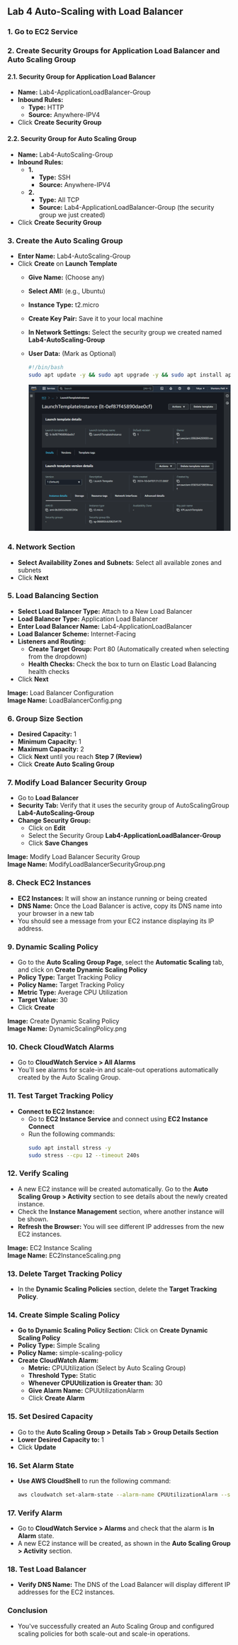 ## Lab 4 Auto-Scaling with Load Balancer

### 1. Go to EC2 Service

### 2. Create Security Groups for Application Load Balancer and Auto Scaling Group

#### 2.1. Security Group for Application Load Balancer
- **Name:** Lab4-ApplicationLoadBalancer-Group
- **Inbound Rules:**
  - **Type:** HTTP
  - **Source:** Anywhere-IPV4
- Click **Create Security Group**

#### 2.2. Security Group for Auto Scaling Group
- **Name:** Lab4-AutoScaling-Group
- **Inbound Rules:**
  - **1.** 
    - **Type:** SSH
    - **Source:** Anywhere-IPV4
  - **2.** 
    - **Type:** All TCP
    - **Source:** Lab4-ApplicationLoadBalancer-Group (the security group we just created)
- Click **Create Security Group**

### 3. Create the Auto Scaling Group
- **Enter Name:** Lab4-AutoScaling-Group
- Click **Create** on **Launch Template**
  - **Give Name:** (Choose any)
  - **Select AMI:** (e.g., Ubuntu)
  - **Instance Type:** t2.micro
  - **Create Key Pair:** Save it to your local machine
  - **In Network Settings:** Select the security group we created named **Lab4-AutoScaling-Group**
  - **User Data:** (Mark as Optional)
    ```bash
    #!/bin/bash
    sudo apt update -y && sudo apt upgrade -y && sudo apt install apache2 -y && sudo systemctl start apache2 && sudo systemctl enable apache2 && echo "<h1>This Message is from $(hostname -i)</h1>" > /var/www/html/index.html
    ```

    ![LaunchTemplateConfig](/docs/Lab%204%20Auto-Scaling%20with%20Load%20Balancer/img/LaunchTemplateConfig.png)

### 4. Network Section
- **Select Availability Zones and Subnets:** Select all available zones and subnets
- Click **Next**

### 5. Load Balancing Section
- **Select Load Balancer Type:** Attach to a New Load Balancer
- **Load Balancer Type:** Application Load Balancer
- **Enter Load Balancer Name:** Lab4-ApplicationLoadBalancer
- **Load Balancer Scheme:** Internet-Facing
- **Listeners and Routing:**
  - **Create Target Group:** Port 80 (Automatically created when selecting from the dropdown)
  - **Health Checks:** Check the box to turn on Elastic Load Balancing health checks
- Click **Next**

**Image:** Load Balancer Configuration  
**Image Name:** LoadBalancerConfig.png

### 6. Group Size Section
- **Desired Capacity:** 1
- **Minimum Capacity:** 1
- **Maximum Capacity:** 2
- Click **Next** until you reach **Step 7 (Review)**
- Click **Create Auto Scaling Group**

### 7. Modify Load Balancer Security Group
- Go to **Load Balancer**
- **Security Tab:** Verify that it uses the security group of AutoScalingGroup **Lab4-AutoScaling-Group**
- **Change Security Group:**
  - Click on **Edit**
  - Select the Security Group **Lab4-ApplicationLoadBalancer-Group**
  - Click **Save Changes**

**Image:** Modify Load Balancer Security Group  
**Image Name:** ModifyLoadBalancerSecurityGroup.png

### 8. Check EC2 Instances
- **EC2 Instances:** It will show an instance running or being created
- **DNS Name:** Once the Load Balancer is active, copy its DNS name into your browser in a new tab
- You should see a message from your EC2 instance displaying its IP address.

### 9. Dynamic Scaling Policy
- Go to the **Auto Scaling Group Page**, select the **Automatic Scaling** tab, and click on **Create Dynamic Scaling Policy**
- **Policy Type:** Target Tracking Policy
- **Policy Name:** Target Tracking Policy
- **Metric Type:** Average CPU Utilization
- **Target Value:** 30
- Click **Create**

**Image:** Create Dynamic Scaling Policy  
**Image Name:** DynamicScalingPolicy.png

### 10. Check CloudWatch Alarms
- Go to **CloudWatch Service > All Alarms**
- You'll see alarms for scale-in and scale-out operations automatically created by the Auto Scaling Group.

### 11. Test Target Tracking Policy
- **Connect to EC2 Instance:**
  - Go to **EC2 Instance Service** and connect using **EC2 Instance Connect**
  - Run the following commands:
    ```bash
    sudo apt install stress -y
    sudo stress --cpu 12 --timeout 240s
    ```

### 12. Verify Scaling
- A new EC2 instance will be created automatically. Go to the **Auto Scaling Group > Activity** section to see details about the newly created instance.
- Check the **Instance Management** section, where another instance will be shown.
- **Refresh the Browser:** You will see different IP addresses from the new EC2 instances.

**Image:** EC2 Instance Scaling  
**Image Name:** EC2InstanceScaling.png

### 13. Delete Target Tracking Policy
- In the **Dynamic Scaling Policies** section, delete the **Target Tracking Policy**.

### 14. Create Simple Scaling Policy
- **Go to Dynamic Scaling Policy Section:** Click on **Create Dynamic Scaling Policy**
- **Policy Type:** Simple Scaling
- **Policy Name:** simple-scaling-policy
- **Create CloudWatch Alarm:**
  - **Metric:** CPUUtilization (Select by Auto Scaling Group)
  - **Threshold Type:** Static
  - **Whenever CPUUtilization is Greater than:** 30
  - **Give Alarm Name:** CPUUtilizationAlarm
  - Click **Create Alarm**

### 15. Set Desired Capacity
- Go to the **Auto Scaling Group > Details Tab > Group Details Section**
- **Lower Desired Capacity to:** 1
- Click **Update**

### 16. Set Alarm State
- **Use AWS CloudShell** to run the following command:
  ```bash
  aws cloudwatch set-alarm-state --alarm-name CPUUtilizationAlarm --state-value ALARM --state-reason "Testing (Lab4)"
  ```

### 17. Verify Alarm
- Go to **CloudWatch Service > Alarms** and check that the alarm is **In Alarm** state.
- A new EC2 instance will be created, as shown in the **Auto Scaling Group > Activity** section.

### 18. Test Load Balancer
- **Verify DNS Name:** The DNS of the Load Balancer will display different IP addresses for the EC2 instances.

### Conclusion
- You've successfully created an Auto Scaling Group and configured scaling policies for both scale-out and scale-in operations.